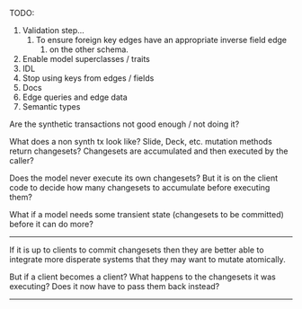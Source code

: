 TODO:
1. Validation step...
   1. To ensure foreign key edges have an appropriate inverse field edge
      1. on the other schema.
2. Enable model superclasses / traits
3. IDL
4. Stop using keys from edges / fields
5. Docs
6. Edge queries and edge data
7. Semantic types

Are the synthetic transactions not good enough / not doing it?

What does a non synth tx look like?
Slide, Deck, etc. mutation methods return changesets?
Changesets are accumulated and then executed by the caller?

Does the model never execute its own changesets?
But it is on the client code to decide how many changesets to accumulate before executing them?

What if a model needs some transient state (changesets to be committed) before it can do more?

---

If it is up to clients to commit changesets then they are better able to integrate more disperate systems that they may want to mutate atomically.

But if a client becomes a client? What happens to the changesets it was executing? Does it now have to pass them back instead?

---

